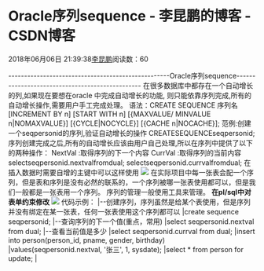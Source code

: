 
# Oracle序列sequence - 李昆鹏的博客 - CSDN博客


2018年06月06日 21:39:38[李昆鹏](https://me.csdn.net/weixin_41547486)阅读数：60


---------------------------------------------------Oracle序列sequence------------------------------------------------
在很多数据库中都存在一个自动增长的列,如果现在要想在oracle 中完成自动增长的功能, 则只能依靠序列完成,所有的自动增长操作,需要用户手工完成处理。
语法：CREATE SEQUENCE 序列名
[INCREMENT BY n]
[START WITH n]
[{MAXVALUE/ MINVALUE n|NOMAXVALUE}]
[{CYCLE|NOCYCLE}]
[{CACHE n|NOCACHE}];
范例:创建一个seqpersonid的序列,验证自动增长的操作
CREATESEQUENCEseqpersonid;
序列创建完成之后,所有的自动增长应该由用户自己处理,所以在序列中提供了以下的两种操作：
NextVal :取得序列的下一个内容
CurrVal :取得序列的当前内容
selectseqpersonid.nextvalfromdual;
selectseqpersonid.currvalfromdual;
在插入数据时需要自增的主键中可以这样使用
![](https://img-blog.csdn.net/20180606213846318?watermark/2/text/aHR0cHM6Ly9ibG9nLmNzZG4ubmV0L3dlaXhpbl80MTU0NzQ4Ng==/font/5a6L5L2T/fontsize/400/fill/I0JBQkFCMA==/dissolve/70)
在实际项目中每一张表会配一个序列，但是表和序列是没有必然的联系的，一个序列被哪一张表使用都可以，但是我们一般都是一张表用一个序列。
序列的管理一般使用工具来管理。
**在pl/sql中对表单约束修改**
![](https://img-blog.csdn.net/20180606213913261?watermark/2/text/aHR0cHM6Ly9ibG9nLmNzZG4ubmV0L3dlaXhpbl80MTU0NzQ4Ng==/font/5a6L5L2T/fontsize/400/fill/I0JBQkFCMA==/dissolve/70)
代码示例：
|--创建序列，序列虽然是给某个表使用，但是序列并没有绑定在某一张表，任何一张表使用这个序列都可以
|create sequence seqpersonid;
|--查询序列的下一个值(重点，常用)
|select seqpersonid.nextval from dual;
|--查看当前值是多少
|select seqpersonid.currval from dual;
|insert into person(person_id, pname,  gender, birthday)
|values(seqpersonid.nextval, '张三', 1, sysdate);
|select * from person for update;
|



